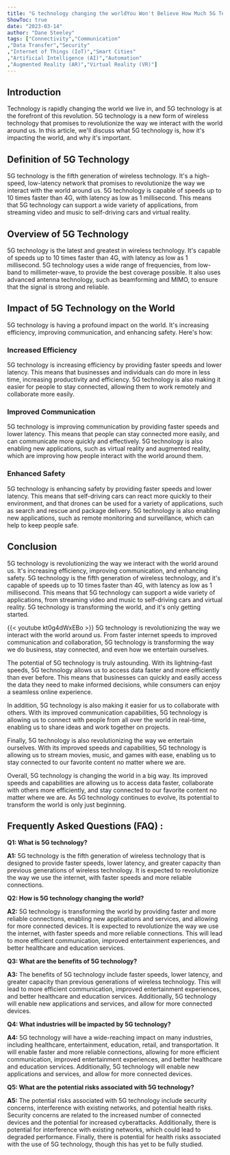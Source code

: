```yaml
---
title: "G technology changing the worldYou Won't Believe How Much 5G Technology is Transforming the World - Here's What You Need to Know!"
ShowToc: true 
date: "2023-03-14"
author: "Dane Steeley" 
tags: ["Connectivity","Communication"
,"Data Transfer","Security"
,"Internet of Things (IoT)","Smart Cities"
,"Artificial Intelligence (AI)","Automation"
,"Augmented Reality (AR)","Virtual Reality (VR)"]
---
```

## Introduction

Technology is rapidly changing the world we live in, and 5G technology is at the forefront of this revolution. 5G technology is a new form of wireless technology that promises to revolutionize the way we interact with the world around us. In this article, we'll discuss what 5G technology is, how it's impacting the world, and why it's important.

## Definition of 5G Technology

5G technology is the fifth generation of wireless technology. It's a high-speed, low-latency network that promises to revolutionize the way we interact with the world around us. 5G technology is capable of speeds up to 10 times faster than 4G, with latency as low as 1 millisecond. This means that 5G technology can support a wide variety of applications, from streaming video and music to self-driving cars and virtual reality.

## Overview of 5G Technology

5G technology is the latest and greatest in wireless technology. It's capable of speeds up to 10 times faster than 4G, with latency as low as 1 millisecond. 5G technology uses a wide range of frequencies, from low-band to millimeter-wave, to provide the best coverage possible. It also uses advanced antenna technology, such as beamforming and MIMO, to ensure that the signal is strong and reliable.

## Impact of 5G Technology on the World

5G technology is having a profound impact on the world. It's increasing efficiency, improving communication, and enhancing safety. Here's how:

### Increased Efficiency

5G technology is increasing efficiency by providing faster speeds and lower latency. This means that businesses and individuals can do more in less time, increasing productivity and efficiency. 5G technology is also making it easier for people to stay connected, allowing them to work remotely and collaborate more easily.

### Improved Communication

5G technology is improving communication by providing faster speeds and lower latency. This means that people can stay connected more easily, and can communicate more quickly and effectively. 5G technology is also enabling new applications, such as virtual reality and augmented reality, which are improving how people interact with the world around them.

### Enhanced Safety

5G technology is enhancing safety by providing faster speeds and lower latency. This means that self-driving cars can react more quickly to their environment, and that drones can be used for a variety of applications, such as search and rescue and package delivery. 5G technology is also enabling new applications, such as remote monitoring and surveillance, which can help to keep people safe.

## Conclusion

5G technology is revolutionizing the way we interact with the world around us. It's increasing efficiency, improving communication, and enhancing safety. 5G technology is the fifth generation of wireless technology, and it's capable of speeds up to 10 times faster than 4G, with latency as low as 1 millisecond. This means that 5G technology can support a wide variety of applications, from streaming video and music to self-driving cars and virtual reality. 5G technology is transforming the world, and it's only getting started.

{{< youtube kt0g4dWxEBo >}} 
5G technology is revolutionizing the way we interact with the world around us. From faster internet speeds to improved communication and collaboration, 5G technology is transforming the way we do business, stay connected, and even how we entertain ourselves.

The potential of 5G technology is truly astounding. With its lightning-fast speeds, 5G technology allows us to access data faster and more efficiently than ever before. This means that businesses can quickly and easily access the data they need to make informed decisions, while consumers can enjoy a seamless online experience.

In addition, 5G technology is also making it easier for us to collaborate with others. With its improved communication capabilities, 5G technology is allowing us to connect with people from all over the world in real-time, enabling us to share ideas and work together on projects.

Finally, 5G technology is also revolutionizing the way we entertain ourselves. With its improved speeds and capabilities, 5G technology is allowing us to stream movies, music, and games with ease, enabling us to stay connected to our favorite content no matter where we are.

Overall, 5G technology is changing the world in a big way. Its improved speeds and capabilities are allowing us to access data faster, collaborate with others more efficiently, and stay connected to our favorite content no matter where we are. As 5G technology continues to evolve, its potential to transform the world is only just beginning.

## Frequently Asked Questions (FAQ) :
**Q1: What is 5G technology?**

**A1:** 5G technology is the fifth generation of wireless technology that is designed to provide faster speeds, lower latency, and greater capacity than previous generations of wireless technology. It is expected to revolutionize the way we use the internet, with faster speeds and more reliable connections.

**Q2: How is 5G technology changing the world?**

**A2:** 5G technology is transforming the world by providing faster and more reliable connections, enabling new applications and services, and allowing for more connected devices. It is expected to revolutionize the way we use the internet, with faster speeds and more reliable connections. This will lead to more efficient communication, improved entertainment experiences, and better healthcare and education services.

**Q3: What are the benefits of 5G technology?**

**A3:** The benefits of 5G technology include faster speeds, lower latency, and greater capacity than previous generations of wireless technology. This will lead to more efficient communication, improved entertainment experiences, and better healthcare and education services. Additionally, 5G technology will enable new applications and services, and allow for more connected devices.

**Q4: What industries will be impacted by 5G technology?**

**A4:** 5G technology will have a wide-reaching impact on many industries, including healthcare, entertainment, education, retail, and transportation. It will enable faster and more reliable connections, allowing for more efficient communication, improved entertainment experiences, and better healthcare and education services. Additionally, 5G technology will enable new applications and services, and allow for more connected devices.

**Q5: What are the potential risks associated with 5G technology?**

**A5:** The potential risks associated with 5G technology include security concerns, interference with existing networks, and potential health risks. Security concerns are related to the increased number of connected devices and the potential for increased cyberattacks. Additionally, there is potential for interference with existing networks, which could lead to degraded performance. Finally, there is potential for health risks associated with the use of 5G technology, though this has yet to be fully studied.





